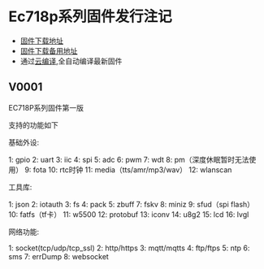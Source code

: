 # Ec718p系列固件发行注记

* [固件下载地址](https://gitee.com/openLuat/LuatOS/releases)
* [固件下载备用地址](https://pan.air32.cn/s/DJTr?path=%2F)
* 通过[云编译](https://wiki.luatos.com/develop/compile/Cloud_compilation.html),全自动编译最新固件

## V0001

EC718P系列固件第一版

支持的功能如下

基础外设:

1: gpio
2: uart
3: iic
4: spi
5: adc
6: pwm
7: wdt
8: pm（深度休眠暂时无法使用）
9: fota
10: rtc时钟
11: media（tts/amr/mp3/wav）
12: wlanscan

工具库:

1: json
2: iotauth
3: fs
4: pack
5: zbuff
7: fskv
8: miniz
9: sfud（spi flash）
10: fatfs（tf卡）
11: w5500
12: protobuf
13: iconv
14: u8g2
15: lcd
16: lvgl

网络功能:

1: socket(tcp/udp/tcp_ssl)
2: http/https
3: mqtt/mqtts
4: ftp/ftps
5: ntp
6: sms
7: errDump
8: websocket
